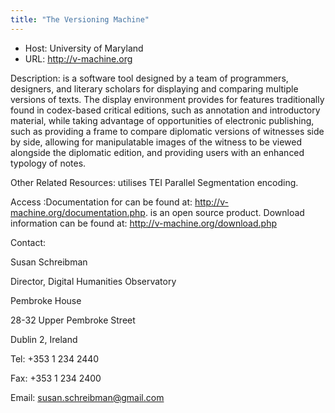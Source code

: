 ```yaml
---
title: "The Versioning Machine"
---
```





* Host: University of Maryland
* URL: <http://v-machine.org>



Description: is a software tool designed by
 a team of programmers, designers, and literary scholars for displaying and comparing
 multiple versions of texts. The display environment provides for features traditionally
 found in codex-based critical editions, such as annotation and introductory material,
 while taking advantage of opportunities of electronic publishing, such as providing
 a
 frame to compare diplomatic versions of witnesses side by side, allowing for
 manipulatable images of the witness to be viewed alongside the diplomatic edition,
 and
 providing users with an enhanced typology of notes. 



Other Related Resources: utilises TEI
 Parallel Segmentation encoding. 



Access :Documentation for can be found at:
 <http://v-machine.org/documentation.php>. is an open source
 product. Download information can be found at: <http://v-machine.org/download.php>



Contact:
 



Susan Schreibman


Director, Digital Humanities Observatory


Pembroke House


28-32 Upper Pembroke Street


Dublin 2, Ireland


Tel: +353 1 234 2440


Fax: +353 1 234 2400


Email: [susan.schreibman@gmail.com](mailto:susan.schreibman@gmail.com)





